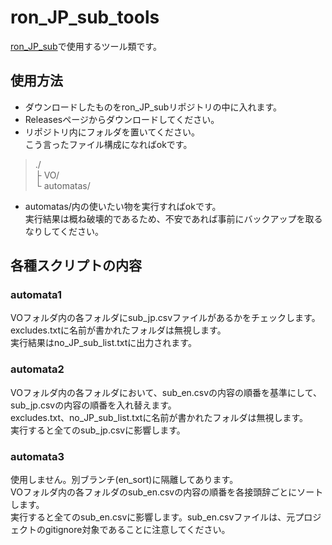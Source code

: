 # ron_JP_sub_tools
[ron_JP_sub](https://github.com/4sumi/RoN_jp_sub)で使用するツール類です。

## 使用方法
- ダウンロードしたものをron_JP_subリポジトリの中に入れます。  
- Releasesページからダウンロードしてください。
- リポジトリ内にフォルダを置いてください。  
こう言ったファイル構成になればokです。
> ./  
> ├ VO/  
> └ automatas/  
- automatas/内の使いたい物を実行すればokです。  
実行結果は概ね破壊的であるため、不安であれば事前にバックアップを取るなりしてください。  
## 各種スクリプトの内容
### automata1
VOフォルダ内の各フォルダにsub_jp.csvファイルがあるかをチェックします。  
excludes.txtに名前が書かれたフォルダは無視します。  
実行結果はno_JP_sub_list.txtに出力されます。  
### automata2
VOフォルダ内の各フォルダにおいて、sub_en.csvの内容の順番を基準にして、sub_jp.csvの内容の順番を入れ替えます。  
excludes.txt、no_JP_sub_list.txtに名前が書かれたフォルダは無視します。  
実行すると全てのsub_jp.csvに影響します。
### automata3
使用しません。別ブランチ(en_sort)に隔離してあります。  
VOフォルダ内の各フォルダのsub_en.csvの内容の順番を各接頭辞ごとにソートします。  
実行すると全てのsub_en.csvに影響します。sub_en.csvファイルは、元プロジェクトのgitignore対象であることに注意してください。  

